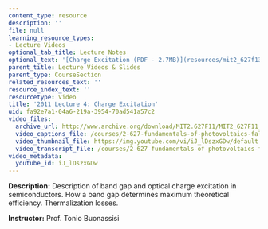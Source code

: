 ```yaml
---
content_type: resource
description: ''
file: null
learning_resource_types:
- Lecture Videos
optional_tab_title: Lecture Notes
optional_text: '[Charge Excitation (PDF - 2.7MB)](resources/mit2_627f13_lec04)'
parent_title: Lecture Videos & Slides
parent_type: CourseSection
related_resources_text: ''
resource_index_text: ''
resourcetype: Video
title: '2011 Lecture 4: Charge Excitation'
uid: fa92e7a1-04a6-219a-3954-70ad541a57c2
video_files:
  archive_url: http://www.archive.org/download/MIT2.627F11/MIT2_627F11_lec04_300k.mp4
  video_captions_file: /courses/2-627-fundamentals-of-photovoltaics-fall-2013/fa70a5ee536c5df2ad3e6603fddca8ff_iJ_lDszxGDw.vtt
  video_thumbnail_file: https://img.youtube.com/vi/iJ_lDszxGDw/default.jpg
  video_transcript_file: /courses/2-627-fundamentals-of-photovoltaics-fall-2013/73a818d698f94172a9a7a56faf8360d2_iJ_lDszxGDw.pdf
video_metadata:
  youtube_id: iJ_lDszxGDw
---
```


**Description:** Description of band gap and optical charge excitation in semiconductors. How a band gap determines maximum theoretical efficiency. Thermalization losses.

**Instructor:** Prof. Tonio Buonassisi